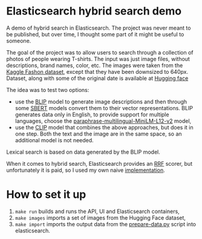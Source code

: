 # Elasticsearch hybrid search demo

A demo of hybrid search in Elasticsearch. The project was never meant to be published, but over time, I thought some part of it might be useful to someone.

The goal of the project was to allow users to search through a collection of photos of people wearing T-shirts.  The input was just image files, without descriptions, brand names, color, etc. The images were taken from the [Kaggle Fashon dataset](https://www.kaggle.com/datasets/paramaggarwal/fashion-product-images-dataset), except that they have been downsized to 640px. Dataset, along with some of the original date is available at [Hugging face](https://huggingface.co/datasets/gilek19/tshirts)

The idea was to test two options:
- use the [BLIP](https://huggingface.co/docs/transformers/model_doc/blip) model to generate image descriptions and then through some [SBERT](https://sbert.net/docs/sentence_transformer/pretrained_models.html) models convert them to their vector representations. BLIP generates data only in English, to provide support for multiple languages, choose the [paraphrase-multilingual-MiniLM-L12-v2](https://huggingface.co/sentence-transformers/paraphrase-multilingual-MiniLM-L12-v2) model,
- use the [CLIP](https://github.com/openai/CLIP) model that combines the above approaches, but does it in one step. Both the text and the image are in the same space, so an additional model is not needed.

Lexical search is based on data generated by the BLIP model.

When it comes to hybrid search, Elasticsearch provides an [RRF](https://www.elastic.co/guide/en/elasticsearch/reference/current/rrf.html) scorer, but unfortunately it is paid, so I used my own naive [implementation](https://github.com/gilek/vector-search-demo/blob/master/api/src/rrf.py).

# How to set it up

1. `make run` builds and runs the API, UI and Elasticsearch containers,
1. `make images` imports a set of images from the Hugging Face dataset,
1. `make import` imports the output data from the [prepare-data.py](https://github.com/gilek/vector-search-demo/blob/master/data/prepare-data.py) script into elasticsearch.
